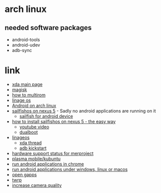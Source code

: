 # arch linux

## needed software packages

* android-tools
* android-udev
* adb-sync

# link

* [xda main page](https://forum.xda-developers.com/google-nexus-5/general/index-google-nexus-5-roms-kernels-mods-t2475401)
* [magisk](https://forum.xda-developers.com/apps/magisk)
* [how to multirom](https://forum.xda-developers.com/google-nexus-5/orig-development/mod-multirom-v24-t2571011/)
* [linage os](https://wiki.lineageos.org/devices/hammerhead)
* [Android on arch linux](https://wiki.archlinux.org/index.php/Android)
* [sailfishos on nexus 5](https://forum.xda-developers.com/google-nexus-5/development/rom-sailfish-os-alpha-t2841266) - Sadly no android applications are running on it
    * [sailfish for android device](https://forum.xda-developers.com/jolla-sailfish/general/sailfish-android-devices-release-t2696409)
* [how to install sailfishos on nexus 5 - the easy way](http://www.jollausers.com/2014/09/how-to-install-sailfish-os-on-nexus-5-the-easy-way/)
    * [youtube video](https://www.youtube.com/watch?v=6zh3VBQqy94)
    * [dualboot](https://www.youtube.com/watch?v=LfGSLX004fg)
* [linageos](https://wiki.lineageos.org/devices/hammerhead/install)
    * [xda thread](https://forum.xda-developers.com/google-nexus-5/orig-development/rom-lineage-os-14-1-nexus-5-t3528849)
    * [adb kickstart](https://wiki.lineageos.org/adb_fastboot_guide.html#setting-up-adb)
* [hardware support status for merproject](https://wiki.merproject.org/wiki/Adaptations/libhybris/Install_SailfishOS_for_hammerhead)
* [plasma mobile/kubuntu](https://forum.xda-developers.com/google-nexus-5/general/kubuntu-nexus-5-t3165144)
* [run android applications in chrome](https://chrome.google.com/webstore/detail/arc-welder/emfinbmielocnlhgmfkkmkngdoccbadn)
* [run android applications under windows, linux or macos](http://www.bbc.com/news/technology-32160263)
* [open gapps](http://opengapps.org/?arch=arm&api=7.1)
* [twrp](https://twrp.me/lg/lgnexus5.html)
* [increase camera quality](http://www.droidviews.com/maximum-image-quality-dual-audio-on-nexus-5/)

